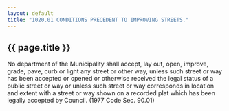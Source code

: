 ---
layout: default 
title: "1020.01 CONDITIONS PRECEDENT TO IMPROVING STREETS."---

{{ page.title }}
----------------

No department of the Municipality shall accept, lay out, open, improve,
grade, pave, curb or light any street or other way, unless such street
or way has been accepted or opened or otherwise received the legal
status of a public street or way or unless such street or way
corresponds in location and extent with a street or way shown on a
recorded plat which has been legally accepted by Council. (1977 Code
Sec. 90.01)
